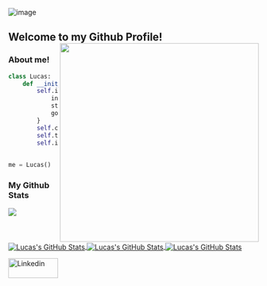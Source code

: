 ![image](https://user-images.githubusercontent.com/56738141/186486128-a67ee896-647f-4a1e-902d-30961b2b5c21.png)

## Welcome to my Github Profile! <img align='right' src="https://giphy.com/embed/qgQUggAC3Pfv687qPC" width="400">
### About me!
```python
class Lucas:
    def __init__(self):
        self.info={
            institute: "Instituto de Ensino e Pesquisa - INSPER",
            status: "Student",
            goal: "To become a Software Developer"
        }
        self.code=["Java","Python","MySQL","JavaScript"]
        self.tools=["React","Django","NumPy","Pandas"]
        self.interest=("Problem Solving")
        
        
me = Lucas()
```
 
### My Github Stats

![](https://komarev.com/ghpvc/?username=lucasgurgeln&color=blueviolet)

<!-- <img src="https://github-readme-stats.vercel.app/api?username=lucasgurgeln&show_icons=true&theme=gotham" alt="Lucas's GitHub Stats"> <img  src="https://github-readme-stats.vercel.app/api/top-langs/?username=lucasgurgeln&layout=compact&theme=gotham" alt="Lucas's GitHub Stats" />

<p align="center"><img align="center" src="https://github-readme-streak-stats.herokuapp.com/?user=lucasgurgeln&show_icons=true&theme=tokyonight_duo" alt="Lucas's GitHub Stats"></p> -->
<!-- <img src="https://activity-graph.herokuapp.com/graph?username=lucasgurgeln&theme=react-dark">
 -->
<a href="https://github.com/lucasgurgeln/lucasgurgeln">
  <img align="center" src="https://github-readme-stats.vercel.app/api/top-langs/?username=lucasgurgeln&&show_icons=true&theme=gotham" alt="Lucas's GitHub Stats" />
</a>
<a href="https://github.com/lucasgurgeln/lucasgurgeln">
    <img align="center" src="https://github-readme-stats.vercel.app/api?username=lucasgurgeln&show_icons=true&theme=gotham" alt="Lucas's GitHub Stats">
</a>
<a href="https://github.com/lucasgurgeln/lucasgurgeln">
    <img align="center" src="https://github-readme-streak-stats.herokuapp.com/?user=lucasgurgeln&show_icons=true&theme=gotham" alt="Lucas's GitHub Stats">
</a>
<p>
<a href="https://www.linkedin.com/in/lucasgurgeln/" title="linkedin"><img src="https://github.com/get-icon/geticon/raw/master/icons/linkedin.svg" alt="Linkedin" width="100px" height="40px"></a>
<br/>
    </p>

